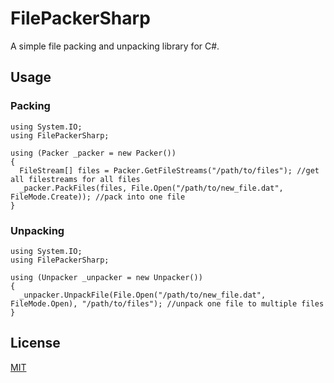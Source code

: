 # FilePackerSharp
A simple file packing and unpacking library for C#.

## Usage
### Packing
```CSharp
using System.IO;
using FilePackerSharp;

using (Packer _packer = new Packer()) 
{
  FileStream[] files = Packer.GetFileStreams("/path/to/files"); //get all filestreams for all files
  _packer.PackFiles(files, File.Open("/path/to/new_file.dat", FileMode.Create)); //pack into one file
}
```
### Unpacking
```CSharp
using System.IO;
using FilePackerSharp;

using (Unpacker _unpacker = new Unpacker()) 
{
  _unpacker.UnpackFile(File.Open("/path/to/new_file.dat", FileMode.Open), "/path/to/files"); //unpack one file to multiple files
}
```

## License
[MIT](https://choosealicense.com/licenses/mit/)
